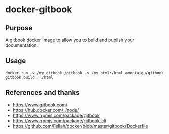 # docker-gitbook

## Purpose

A gitbook docker image to allow you to build and publish your documentation.

## Usage

```
docker run -v /my_gitbook:/gitbook -v /my_html:/html amontaigu/gitbook gitbook build . /html
```

## References and thanks

* https://www.gitbook.com/
* https://hub.docker.com/_/node/
* https://www.npmjs.com/package/gitbook
* https://www.npmjs.com/package/gitbook-cli
* https://github.com/Fellah/docker/blob/master/gitbook/Dockerfile
